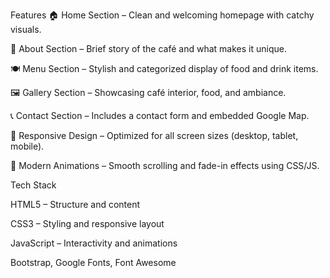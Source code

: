 Features
🏠 Home Section – Clean and welcoming homepage with catchy visuals.

🧾 About Section – Brief story of the café and what makes it unique.

🍽️ Menu Section – Stylish and categorized display of food and drink items.

🖼️ Gallery Section – Showcasing café interior, food, and ambiance.

📞 Contact Section – Includes a contact form and embedded Google Map.

📱 Responsive Design – Optimized for all screen sizes (desktop, tablet, mobile).

🎨 Modern Animations – Smooth scrolling and fade-in effects using CSS/JS.


 Tech Stack

 
HTML5 – Structure and content

CSS3 – Styling and responsive layout

JavaScript – Interactivity and animations

Bootstrap, Google Fonts, Font Awesome
